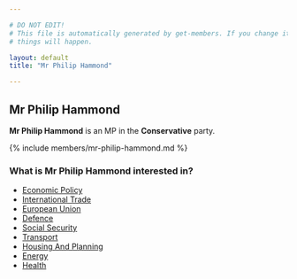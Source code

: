 ```yaml
---

# DO NOT EDIT!
# This file is automatically generated by get-members. If you change it, bad
# things will happen.

layout: default
title: "Mr Philip Hammond"

---
```


## Mr Philip Hammond

**Mr Philip Hammond** is an MP in the **Conservative** party.

{% include members/mr-philip-hammond.md %}

### What is Mr Philip Hammond interested in?


* [Economic Policy](/interests/economic-policy.html)
* [International Trade](/interests/international-trade.html)
* [European Union](/interests/european-union.html)
* [Defence](/interests/defence.html)
* [Social Security](/interests/social-security.html)
* [Transport](/interests/transport.html)
* [Housing And Planning](/interests/housing-and-planning.html)
* [Energy](/interests/energy.html)
* [Health](/interests/health.html)
